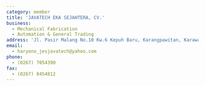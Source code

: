 ```yaml
---
category: member
title: 'JAVATECH EKA SEJAHTERA, CV.'
business:
  - Mechanical Fabrication
  - Automation & General Trading
address: 'Jl. Pasir Malang No.10 Kw.6 Kepuh Baru, Karangpawitan, Karawang'
email:
  - haryono_jesjavatech@yahoo.com
phone:
  - (0267) 7054390
fax:
  - (0267) 8454812
---
```

